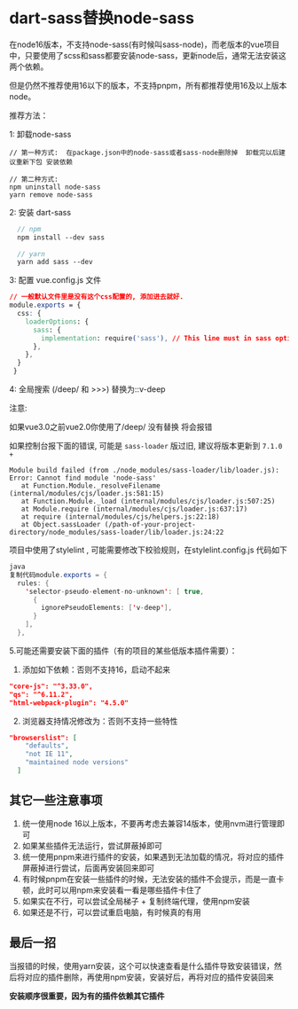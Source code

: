 # dart-sass替换node-sass

在node16版本，不支持node-sass(有时候叫sass-node)，而老版本的vue项目中，只要使用了scss和sass都要安装node-sass，更新node后，通常无法安装这两个依赖。

但是仍然不推荐使用16以下的版本，不支持pnpm，所有都推荐使用16及以上版本node。

推荐方法：

1: 卸载node-sass

```shell
// 第一种方式:  在package.json中的node-sass或者sass-node删除掉  卸载完以后建议重新下包 安装依赖
  
// 第二种方式:
npm uninstall node-sass
yarn remove node-sass
```

2: 安装 dart-sass

```scss
  // npm
  npm install --dev sass 
  
  // yarn
  yarn add sass --dev
```

3: 配置 vue.config.js 文件

```css
// 一般默认文件里是没有这个css配置的, 添加进去就好.
module.exports = {
  css: {
    loaderOptions: {
      sass: {
        implementation: require('sass'), // This line must in sass option
      },
    },
  }
 } 
```

4: 全局搜索 (/deep/  和 >>>)  替换为::v-deep

注意:

如果vue3.0之前vue2.0你使用了/deep/ 没有替换 将会报错

如果控制台报下面的错误, 可能是 `sass-loader` 版过旧, 建议将版本更新到 `7.1.0 +`

```vbnet
Module build failed (from ./node_modules/sass-loader/lib/loader.js):
Error: Cannot find module 'node-sass'
   at Function.Module._resolveFilename (internal/modules/cjs/loader.js:581:15)
   at Function.Module._load (internal/modules/cjs/loader.js:507:25)
   at Module.require (internal/modules/cjs/loader.js:637:17)
   at require (internal/modules/cjs/helpers.js:22:18)
   at Object.sassLoader (/path-of-your-project-directory/node_modules/sass-loader/lib/loader.js:24:22
```

项目中使用了stylelint , 可能需要修改下校验规则，在stylelint.config.js 代码如下

```java
java
复制代码module.exports = {
  rules: {
    'selector-pseudo-element-no-unknown': [ true,
      {
        ignorePseudoElements: ['v-deep'],
      }
    ],
  },
```

5.可能还需要安装下面的插件（有的项目的某些低版本插件需要）：

1. 添加如下依赖：否则不支持16，启动不起来

```json
"core-js": "^3.33.0",
"qs": "^6.11.2",
"html-webpack-plugin": "4.5.0"
```

2. 浏览器支持情况修改为：否则不支持一些特性

```json
"browserslist": [
    "defaults",
    "not IE 11",
    "maintained node versions"
  ]
```

## 其它一些注意事项

1. 统一使用node 16以上版本，不要再考虑去兼容14版本，使用nvm进行管理即可
2. 如果某些插件无法运行，尝试屏蔽掉即可
3. 统一使用pnpm来进行插件的安装，如果遇到无法加载的情况，将对应的插件屏蔽掉进行尝试，后面再安装回来即可
4. 有时候pnpm在安装一些插件的时候，无法安装的插件不会提示，而是一直卡顿，此时可以用npm来安装看一看是哪些插件卡住了
5. 如果实在不行，可以尝试全局梯子 + 复制终端代理，使用npm安装
6. 如果还是不行，可以尝试重启电脑，有时候真的有用

## 最后一招

当报错的时候，使用yarn安装，这个可以快速查看是什么插件导致安装错误，然后将对应的插件删除，再使用npm安装，安装好后，再将对应的插件安装回来

**安装顺序很重要，因为有的插件依赖其它插件**
